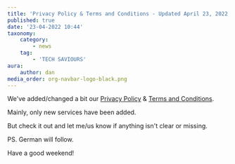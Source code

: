 ```yaml
---
title: 'Privacy Policy & Terms and Conditions - Updated April 23, 2022'
published: true
date: '23-04-2022 10:44'
taxonomy:
    category:
        - news
    tag:
        - 'TECH SAVIOURS'
aura:
    author: dan
media_order: org-navbar-logo-black.png
---
```


We've added/changed a bit our [Privacy Policy](https://techsaviours.org/privacy-policy.html) & [Terms and Conditions](https://techsaviours.org/terms-and-conditions.html).

Mainly, only new services have been added.

But check it out and let me/us know if anything isn't clear or missing.

PS. German will follow.

Have a good weekend!